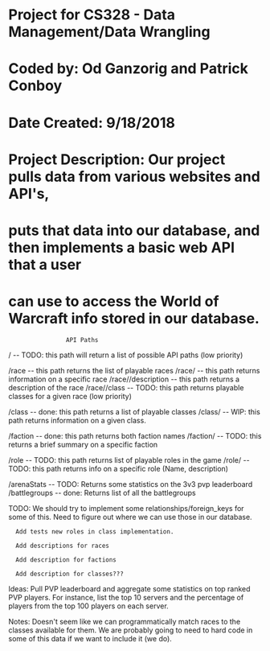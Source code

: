 # Project for CS328 - Data Management/Data Wrangling
# Coded by: Od Ganzorig and Patrick Conboy
# Date Created: 9/18/2018
# Project Description: Our project pulls data from various websites and API's,
# puts that data into our database, and then implements a basic web API that a user
# can use to access the World of Warcraft info stored in our database.


                    API Paths

/ -- TODO: this path will return a list of possible API paths (low priority)

/race -- this path returns the list of playable races
/race/<raceName> -- this path returns information on a specific race
/race/<raceName>/description -- this path returns a description of the race
/race/<raceName>/class -- TODO: this path returns playable classes for a given race (low priority)

/class -- done: this path returns a list of playable classes
/class/<className> -- WIP: this path returns information on a given class.

/faction -- done: this path returns both faction names
/faction/<factionName> -- TODO: this returns a brief summary on a specific faction

/role -- TODO: this path returns list of playable roles in the game
/role/<roleName> -- TODO: this path returns info on a specific role (Name, description)

/arenaStats -- TODO: Returns some statistics on the 3v3 pvp leaderboard
/battlegroups -- done: Returns list of all the battlegroups

TODO: We should try to implement some relationships/foreign_keys for some of this. Need to
      figure out where we can use those in our database.

      Add tests new roles in class implementation.

      Add descriptions for races

      Add description for factions

      Add description for classes???

Ideas: Pull PVP leaderboard and aggregate some statistics on top ranked PVP players. For instance, list the top 10 servers and the percentage of players from the top 100 players on each server.

Notes: Doesn't seem like we can programmatically match races to the classes available for them. We are probably going to need to hard code in some of this data if we want to include it (we do).